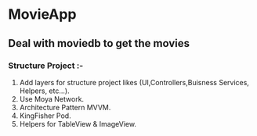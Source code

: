 # MovieApp
## Deal with moviedb to get the movies
### Structure Project :-
1. Add layers for structure project likes (UI,Controllers,Buisness Services, Helpers, etc...).
2. Use Moya Network.
3. Architecture Pattern MVVM.
4. KingFisher Pod.
5. Helpers for TableView & ImageView.
